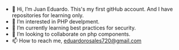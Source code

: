 - 👋 Hi, I’m Juan Eduardo. This's my first gitHub account. And I have repositories for learning only.
- 👀 I’m interested in PHP develpment.
- 🌱 I’m currently learning best practices for security.
- 💞️ I’m looking to collaborate on php components.
- 📫 How to reach me, eduardorosales720@gmail.com


<!---
JuanLalo/JuanLalo is a ✨ special ✨ repository because its `README.md` (this file) appears on your GitHub profile.
You can click the Preview link to take a look at your changes.
--->

